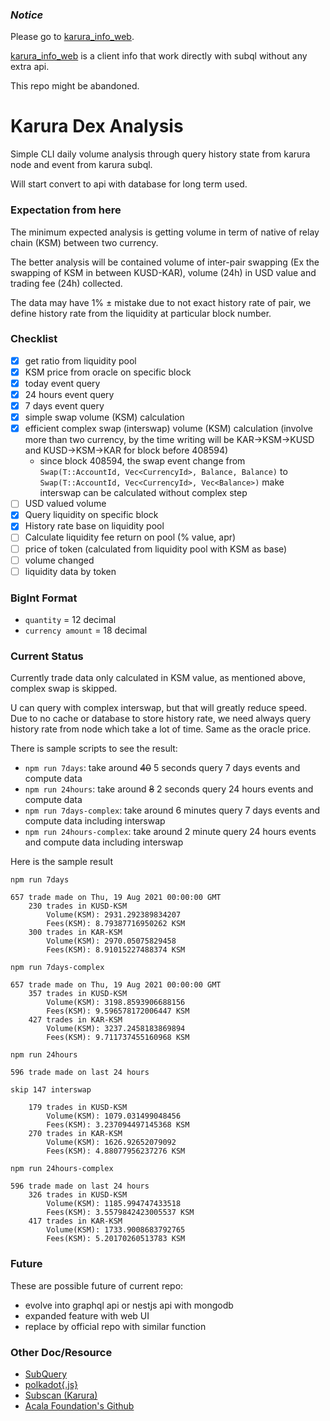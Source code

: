 ### *Notice*

Please go to [karura_info_web](https://github.com/waixiong/karura_info_web).

[karura_info_web](https://github.com/waixiong/karura_info_web) is a client info that work directly with subql without any extra api.

This repo might be abandoned.

# Karura Dex Analysis

Simple CLI daily volume analysis through query history state from karura node and event from karura subql.

Will start convert to api with database for long term used.

### Expectation from here
The minimum expected analysis is getting volume in term of native of relay chain (KSM) between two currency.

The better analysis will be contained volume of inter-pair swapping (Ex the swapping of KSM in between KUSD-KAR), volume (24h) in USD value and trading fee (24h) collected.

The data may have 1% ± mistake due to not exact history rate of pair, we define history rate from the liquidity at particular block number.

### Checklist
- [x] get ratio from liquidity pool
- [x] KSM price from oracle on specific block
- [x] today event query
- [x] 24 hours event query
- [x] 7 days event query
- [x] simple swap volume (KSM) calculation
- [x] efficient complex swap (interswap) volume (KSM) calculation (involve more than two currency, by the time writing will be KAR->KSM->KUSD and KUSD->KSM->KAR for block before 408594)
	- since block 408594, the swap event change from `Swap(T::AccountId, Vec<CurrencyId>, Balance, Balance)` to `Swap(T::AccountId, Vec<CurrencyId>, Vec<Balance>)` make interswap can be calculated without complex step
- [ ] USD valued volume
- [x] Query liquidity on specific block
- [x] History rate base on liquidity pool
- [ ] Calculate liquidity fee return on pool (% value, apr)
- [ ] price of token (calculated from liquidity pool with KSM as base)
- [ ] volume changed
- [ ] liquidity data by token

### BigInt Format
- `quantity` = 12 decimal
- `currency amount` = 18 decimal

### Current Status
Currently trade data only calculated in KSM value, as mentioned above, complex swap is skipped.

U can query with complex interswap, but that will greatly reduce speed. Due to no cache or database to store history rate, we need always query history rate from node which take a lot of time. Same as the oracle price.

There is sample scripts to see the result:
- `npm run 7days`: take around ~~40~~ 5 seconds query 7 days events and compute data
- `npm run 24hours`: take around ~~8~~ 2 seconds query 24 hours events and compute data
- `npm run 7days-complex`: take around 6 minutes query 7 days events and compute data including interswap
- `npm run 24hours-complex`: take around 2 minute query 24 hours events and compute data including interswap

Here is the sample result
```
npm run 7days
```
```
657 trade made on Thu, 19 Aug 2021 00:00:00 GMT
	230 trades in KUSD-KSM
		Volume(KSM): 2931.292389834207
		Fees(KSM): 8.79387716950262 KSM
	300 trades in KAR-KSM
		Volume(KSM): 2970.05075829458
		Fees(KSM): 8.91015227488374 KSM
```

```
npm run 7days-complex
```
```
657 trade made on Thu, 19 Aug 2021 00:00:00 GMT
	357 trades in KUSD-KSM
		Volume(KSM): 3198.8593906688156
		Fees(KSM): 9.596578172006447 KSM
	427 trades in KAR-KSM
		Volume(KSM): 3237.2458183869894
		Fees(KSM): 9.711737455160968 KSM
```

```
npm run 24hours
```
```
596 trade made on last 24 hours

skip 147 interswap

	179 trades in KUSD-KSM
		Volume(KSM): 1079.031499048456
		Fees(KSM): 3.237094497145368 KSM
	270 trades in KAR-KSM
		Volume(KSM): 1626.92652079092
		Fees(KSM): 4.88077956237276 KSM
```

```
npm run 24hours-complex
```
```
596 trade made on last 24 hours
	326 trades in KUSD-KSM
		Volume(KSM): 1185.994747433518
		Fees(KSM): 3.5579842423005537 KSM
	417 trades in KAR-KSM
		Volume(KSM): 1733.9008683792765
		Fees(KSM): 5.20170260513783 KSM
```

### Future
These are possible future of current repo:
- evolve into graphql api or nestjs api with mongodb
- expanded feature with web UI
- replace by official repo with similar function

### Other Doc/Resource
- [SubQuery](https://explorer.subquery.network/subquery/AcalaNetwork/karura)
- [polkadot{.js}](https://polkadot.js.org/docs/api/start/)
- [Subscan (Karura)](https://karura.subscan.io)
- [Acala Foundation's Github](https://github.com/AcalaNetwork)